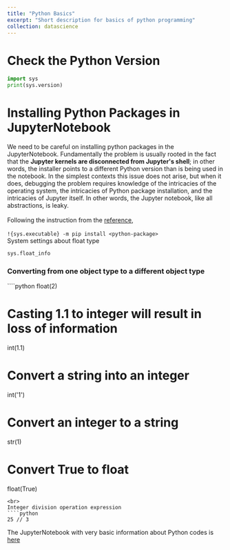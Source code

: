 ```yaml
---
title: "Python Basics"
excerpt: "Short description for basics of python programming"
collection: datascience
---
```


# Check the Python Version
````python
import sys
print(sys.version)
````
# Installing Python Packages in JupyterNotebook
We need to be careful on installing python packages in the JupyterNotebook. Fundamentally the problem is usually rooted in the fact that the **Jupyter kernels are disconnected from Jupyter's shell**; in other words, the installer points to a different Python version than is being used in the notebook. In the simplest contexts this issue does not arise, but when it does, debugging the problem requires knowledge of the intricacies of the operating system, the intricacies of Python package installation, and the intricacies of Jupyter itself. In other words, the Jupyter notebook, like all abstractions, is leaky.<br><br>
Following the instruction from the [reference](https://jakevdp.github.io/blog/2017/12/05/installing-python-packages-from-jupyter/), <br><br>
``!{sys.executable} -m pip install <python-package>``
<br>
System settings about float type
````python
sys.float_info
````
<h3 id="convert">Converting from one object type to a different object type</h3>
````python
float(2)

# Casting 1.1 to integer will result in loss of information
int(1.1)

# Convert a string into an integer
int('1')

# Convert an integer to a string
str(1)

# Convert True to float
float(True)
````
<br>
Integer division operation expression
````python
25 // 3
````




The JupyterNotebook with very basic information about Python codes is [here](https://abinashpun.github.io/datascience_files/Basic_Python_Notes.ipynb)

